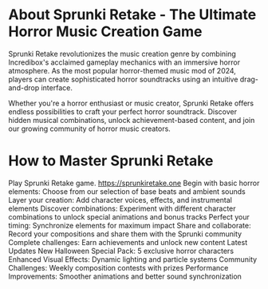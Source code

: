 # About Sprunki Retake - The Ultimate Horror Music Creation Game
Sprunki Retake revolutionizes the music creation genre by combining Incredibox's acclaimed gameplay mechanics with an immersive horror atmosphere. As the most popular horror-themed music mod of 2024, players can create sophisticated horror soundtracks using an intuitive drag-and-drop interface.

Whether you're a horror enthusiast or music creator, Sprunki Retake offers endless possibilities to craft your perfect horror soundtrack. Discover hidden musical combinations, unlock achievement-based content, and join our growing community of horror music creators.

# How to Master Sprunki Retake
Play Sprunki Retake game.
https://sprunkiretake.one
Begin with basic horror elements: Choose from our selection of base beats and ambient sounds
Layer your creation: Add character voices, effects, and instrumental elements
Discover combinations: Experiment with different character combinations to unlock special animations and bonus tracks
Perfect your timing: Synchronize elements for maximum impact
Share and collaborate: Record your compositions and share them with the Sprunki community
Complete challenges: Earn achievements and unlock new content
Latest Updates
New Halloween Special Pack: 5 exclusive horror characters
Enhanced Visual Effects: Dynamic lighting and particle systems
Community Challenges: Weekly composition contests with prizes
Performance Improvements: Smoother animations and better sound synchronization


